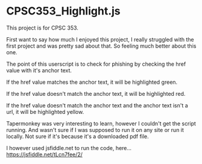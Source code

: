 # CPSC353_Highlight.js

This project is for CPSC 353.

First want to say how much I enjoyed this project,  I really struggled with the first project and was pretty sad about that.  So feeling much better about this one.  

The point of this userscript is to check for phishing by checking the href value with it's anchor text.

If the href value matches the anchor text, it will be highlighted green.

If the href value doesn't match the anchor text, it will be highlighted red.

If the href value doesn't match the anchor text and the anchor text isn't a url, it will be highlighted yellow.  

Tapermonkey was very interesting to learn, however I couldn't get the script running. And wasn't sure if I was supposed to run it on any site or run it locally.  Not sure if it's because it's a downloaded pdf file.

I however used jsfiddle.net to run the code, here...  https://jsfiddle.net/tLcn7fee/2/

